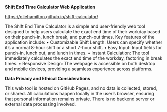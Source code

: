 **Shift End Time Calculator Web Application**

https://oliehamilton.github.io/shift-calculator/

The Shift End Time Calculator is a simple and user-friendly web tool designed to help users calculate the exact end time of their workday based on their punch-in, lunch break, and punch-out times. Key features of the application include:
	•	Customizable Shift Length: Users can specify whether it’s a normal 8-hour shift or a short 7-hour shift.
	•	Easy Input: Input fields for punch-in, lunch out, and lunch in times.
	•	Instant Calculation: The tool immediately calculates the exact end time of the workday, factoring in break times.
	•	Responsive Design: The webpage is accessible on both desktop and mobile devices, providing a seamless experience across platforms.

**Data Privacy and Ethical Considerations**

This web tool is hosted on GitHub Pages, and no data is collected, stored, or shared. All calculations happen locally in the user’s browser, ensuring that personal information remains private. There is no backend server or external data processing involved.
